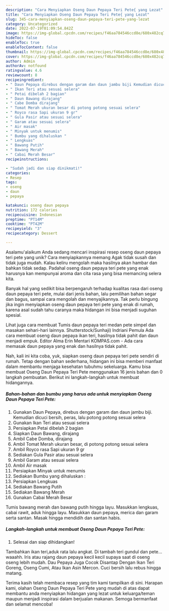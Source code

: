 ```yaml
---
description: "Cara Menyiapkan Oseng Daun Pepaya Teri Pete{ yang Lezat"
title: "Cara Menyiapkan Oseng Daun Pepaya Teri Pete{ yang Lezat"
slug: 345-cara-menyiapkan-oseng-daun-pepaya-teri-pete-yang-lezat
category: Uncategorized
date: 2022-07-19T01:09:54.842Z
image: https://img-global.cpcdn.com/recipes/f46aa784546ccd8e/680x482cq70/oseng-daun-pepaya-teri-pete-foto-resep-utama.jpg
hideToc: false
enableToc: true
enableTocContent: false
thumbnail: https://img-global.cpcdn.com/recipes/f46aa784546ccd8e/680x482cq70/oseng-daun-pepaya-teri-pete-foto-resep-utama.jpg
cover: https://img-global.cpcdn.com/recipes/f46aa784546ccd8e/680x482cq70/oseng-daun-pepaya-teri-pete-foto-resep-utama.jpg
author: Admin
authorAv: notfound
ratingvalue: 4.6
reviewcount: 8
recipeingredient:
- " Daun Pepaya direbus dengan garam dan daun jambu biji Kemudian dicuci bersih peras lalu potong potong sesuai selera"
- " Ikan Teri atau sesuai selera"
- " Petai dibelah 2 bagian"
- " Daun Bawang dirajang"
- " Cabe Domba dirajang"
- " Tomat Merah ukuran besar di potong potong sesuai selera"
- " Royco rasa Sapi ukuran 9 gr"
- " Gula Pasir atau sesuai selera"
- " Garam atau sesuai selera"
- " Air masak"
- " Minyak untuk menumis"
- " Bumbu yang dihaluskan "
- " Lengkuas"
- " Bawang Putih"
- " Bawang Merah"
- " Cabai Merah Besar"
recipeinstructions:

- "Sudah jadi dan siap dinikmati!"
categories:
- Resep
tags:
- oseng
- daun
- pepaya

katakunci: oseng daun pepaya 
nutrition: 172 calories
recipecuisine: Indonesian
preptime: "PT14M"
cooktime: "PT42M"
recipeyield: "3"
recipecategory: Dessert

---
```



Asalamu'alaikum Anda sedang mencari inspirasi resep oseng daun pepaya teri pete yang unik? Cara menyiapkannya memang Agak tidak susah dan tidak juga mudah. Kalau keliru mengolah maka hasilnya akan hambar dan bahkan tidak sedap. Padahal oseng daun pepaya teri pete yang enak harusnya kan mempunyai aroma dan cita rasa yang bisa memancing selera kita.


Banyak hal yang sedikit bisa berpengaruh terhadap kualitas rasa dari oseng daun pepaya teri pete, mulai dari jenis bahan, lalu pemilihan bahan segar dan bagus, sampai cara mengolah dan menyajikannya. Tak perlu bingung jika ingin menyiapkan oseng daun pepaya teri pete yang enak di rumah, karena asal sudah tahu caranya maka hidangan ini bisa menjadi suguhan spesial.

Lihat juga cara membuat Tumis daun pepaya teri medan pete simpel dan masakan sehari-hari lainnya. Shutterstock/Sunhaji) Indriani Pemula Ada cara membuat oseng daun pepaya ikan teri, hasilnya tidak pahit dan daun menjadi empuk. Editor Alma Erin Mentari KOMPAS.com - Ada cara memasak daun pepaya yang enak dan hasilnya tidak pahit.


Nah, kali ini kita coba, yuk, siapkan oseng daun pepaya teri pete sendiri di rumah. Tetap dengan bahan sederhana, hidangan ini bisa memberi manfaat dalam membantu menjaga kesehatan tubuhmu sekeluarga. Kamu bisa membuat Oseng Daun Pepaya Teri Pete menggunakan 16 jenis bahan dan 0 langkah pembuatan. Berikut ini langkah-langkah untuk membuat hidangannya.

<!--inarticleads1-->

##### Bahan-bahan dan bumbu yang harus ada untuk menyiapkan Oseng Daun Pepaya Teri Pete:

1. Gunakan  Daun Pepaya, direbus dengan garam dan daun jambu biji. Kemudian dicuci bersih, peras, lalu potong potong sesuai selera
1. Gunakan  Ikan Teri atau sesuai selera
1. Persiapkan  Petai dibelah 2 bagian
1. Siapkan  Daun Bawang, dirajang
1. Ambil  Cabe Domba, dirajang
1. Ambil  Tomat Merah ukuran besar, di potong potong sesuai selera
1. Ambil  Royco rasa Sapi ukuran 9 gr
1. Sediakan  Gula Pasir atau sesuai selera
1. Ambil  Garam atau sesuai selera
1. Ambil  Air masak
1. Persiapkan  Minyak untuk menumis
1. Sediakan  Bumbu yang dihaluskan :
1. Persiapkan  Lengkuas
1. Sediakan  Bawang Putih
1. Sediakan  Bawang Merah
1. Gunakan  Cabai Merah Besar


Tumis bawang merah dan bawang putih hingga layu. Masukkan lengkuas, cabai rawit, aduk hingga layu. Masukkan daun pepaya, merica dan garam serta santan. Masak hingga mendidih dan santan habis. 

<!--inarticleads2-->

##### Langkah-langkah untuk membuat Oseng Daun Pepaya Teri Pete:


1. Selesai dan siap dihidangkan!

Tambahkan ikan teri,aduk rata lalu angkat. Di tambah teri gundul dan pete…waaahh. Iris atau rajang daun pepaya kecil kecil supaya saat di oseng oseng lebih mudah. Dau Pepaya Juga Cocok Disantap Dengan Ikan Teri Goreng, Oseng Cumi, Atau Ikan Asin Mercon. Cuci bersih lalu rebus hingga matang. 

Terima kasih telah membaca resep yang tim kami tampilkan di sini. Harapan kami, olahan Oseng Daun Pepaya Teri Pete yang mudah di atas dapat membantu anda menyiapkan hidangan yang lezat untuk keluarga/teman maupun menjadi inspirasi dalam berjualan makanan. Semoga bermanfaat dan selamat mencoba!
